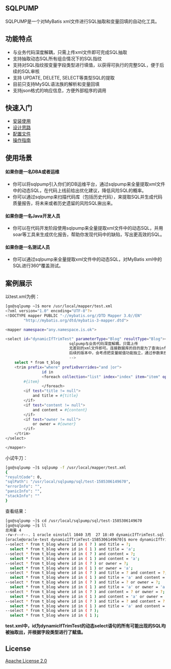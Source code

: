 ## SQLPUMP

SQLPUMP是一个对MyBatis xml文件进行SQL抽取和变量回填的自动化工具。

## 功能特点

* 与业务代码深度解耦，只需上传xml文件即可完成SQL抽取
* 支持抽取动态SQL所有组合情况下的SQL指纹
* 支持对SQL指纹按变量字段类型进行填值，以获得可执行的完整SQL，便于后续的SQL审核
* 支持 UPDATE, DELETE, SELECT等类型SQL的提取
* 目前只支持MySQL语法族的解析和变量回填
* 支持json格式的响应信息，方便外部程序的调用

## 快速入门
* [安装使用](https://github.com/dbaxg/sqlpump/tree/master/doc/install.md)
* [设计思路](https://github.com/dbaxg/sqlpump/tree/master/doc/structure.md)
* [配置文件](https://github.com/dbaxg/sqlpump/tree/master/doc/config.md)
* [操作指南](https://github.com/dbaxg/sqlpump/tree/master/doc/handbook.md)

## 使用场景

#### 如果你是一名DBA或者运维
* 你可以将sqlpump引入你们的DB运维平台，通过sqlpump来全量提取xml文件中的动态SQL，在代码上线前给出优化建议，降低风险SQL的概率。
* 你可以通过sqlpump来扫描代码库（包括历史代码），来提取SQL并生成代码质量报告，将未来或者历史遗留的风险SQL揪出来。

#### 如果你是一名Java开发人员
* 你可以在代码开发阶段使用sqlpump来全量提取xml文件中的动态SQL，并用soar等工具来生成优化报告，帮助你发现代码中的缺陷，写出更高效的SQL。

#### 如果你是一名测试人员
* 你可以通过sqlpump来全量提取xml文件中的动态SQL，对MyBatis xml中的SQL进行360°覆盖测试。

## 案例展示

以test.xml为例：
```bash
[go@sqlpump ~]$ more /usr/local/mapper/test.xml
<?xml version="1.0" encoding="UTF-8"?>
<!DOCTYPE mapper PUBLIC "-//mybatis.org//DTD Mapper 3.0//EN"
        "http://mybatis.org/dtd/mybatis-3-mapper.dtd">

<mapper namespace="any.namespace.is.ok">

<select id="dynamicIfTrimTest" parameterType="Blog" resultType="Blog"><!--
                            sqlpump与业务代码深度解耦，只需上传
                            无差别的xml文件即可。连接数据库的目的是为了查询information_schema.columns表，根据字段类型给动态变量赋值，
                            后续的版本中，会考虑把变量赋值功能独立，通过参数来控制是否进行变量赋值
                            -->
    select * from t_blog
    <trim prefix="where" prefixOverrides="and |or">
                id in
                <foreach collection="list" index="index" item="item" open="(" separator="," close=")">
        #{item}
                </foreach>
        <if test="title != null">
            and title = #{title}
        </if>
        <if test="content != null">
            and content = #{content}
        </if>
        <if test="owner != null">
            or owner = #{owner}
        </if>
    </trim>
</select>

</mapper>
```

小试牛刀：
```bash
[go@sqlpump ~]$ sqlpump -f /usr/local/mapper/test.xml
{
"resultCode": 0,
"sqlPath": "/usr/local/sqlpump/sql/test-1585306149670",
"errorInfo": "",
"panicInfo": "",
"stackInfo": ""
}
```

查看结果：
```bash
[go@sqlpump ~]$ cd /usr/local/sqlpump/sql/test-1585306149670
[go@sqlpump ~]$ ll
总用量 4
-rw-r--r--. 1 oracle oinstall 1040 3月  27 18:49 dynamicIfTrimTest.sql   --生成的.sql文件以标签id命名
[oracle@oracle-test dynamicIfTrimTest-1585306149670]$ more dynamicIfTrimTest.sql
--select * from t_blog where id in ( ? ) and title = ?;
  select * from t_blog where id in ( 1 ) and title = 'a';
--select * from t_blog where id in ( ? ) and content = ?;
  select * from t_blog where id in ( 1 ) and content = 'a';
--select * from t_blog where id in ( ? ) or owner = ?;
  select * from t_blog where id in ( 1 ) or owner = 'a';
--select * from t_blog where id in ( ? ) and title = ? and content = ?;
  select * from t_blog where id in ( 1 ) and title = 'a' and content = 'a';
--select * from t_blog where id in ( ? ) and title = ? or owner = ?;
  select * from t_blog where id in ( 1 ) and title = 'a' or owner = 'a';
--select * from t_blog where id in ( ? ) and content = ? or owner = ?;
  select * from t_blog where id in ( 1 ) and content = 'a' or owner = 'a';
--select * from t_blog where id in ( ? ) and title = ? and content = ? or owner = ?;
  select * from t_blog where id in ( 1 ) and title = 'a' and content = 'a' or owner = 'a';
--select * from t_blog where id in ( ? );
  select * from t_blog where id in ( 1 );
```
**test.xml中，id为dynamicIfTrimTest的动态select语句的所有可能出现的SQL均被抽取出，并根据字段类型进行了赋值。**

## License

[Apache License 2.0](https://github.com/dbaxg/sqlpump/tree/master/LICENSE)
